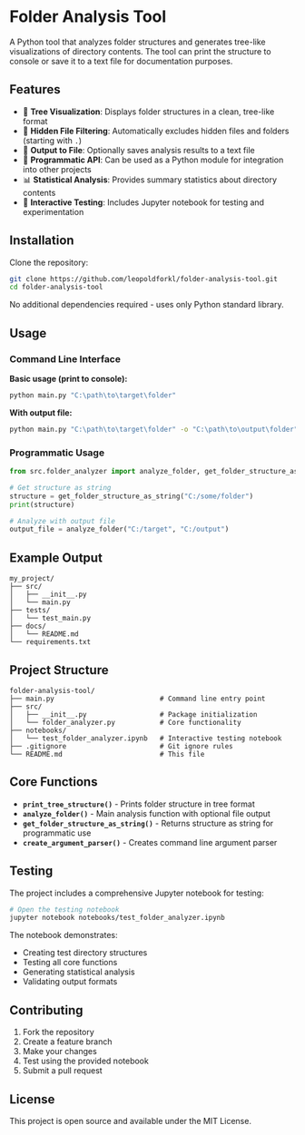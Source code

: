 # Folder Analysis Tool

A Python tool that analyzes folder structures and generates tree-like visualizations of directory contents. The tool can print the structure to console or save it to a text file for documentation purposes.

## Features

- 🌳 **Tree Visualization**: Displays folder structures in a clean, tree-like format
- 📁 **Hidden File Filtering**: Automatically excludes hidden files and folders (starting with `.`)
- 💾 **Output to File**: Optionally saves analysis results to a text file
- 🔧 **Programmatic API**: Can be used as a Python module for integration into other projects
- 📊 **Statistical Analysis**: Provides summary statistics about directory contents
- 🧪 **Interactive Testing**: Includes Jupyter notebook for testing and experimentation

## Installation

Clone the repository:
```bash
git clone https://github.com/leopoldforkl/folder-analysis-tool.git
cd folder-analysis-tool
```

No additional dependencies required - uses only Python standard library.

## Usage

### Command Line Interface

**Basic usage (print to console):**
```bash
python main.py "C:\path\to\target\folder"
```

**With output file:**
```bash
python main.py "C:\path\to\target\folder" -o "C:\path\to\output\folder"
```

### Programmatic Usage

```python
from src.folder_analyzer import analyze_folder, get_folder_structure_as_string

# Get structure as string
structure = get_folder_structure_as_string("C:/some/folder")
print(structure)

# Analyze with output file
output_file = analyze_folder("C:/target", "C:/output")
```

## Example Output

```
my_project/
├── src/
│   ├── __init__.py
│   └── main.py
├── tests/
│   └── test_main.py
├── docs/
│   └── README.md
└── requirements.txt
```

## Project Structure

```
folder-analysis-tool/
├── main.py                          # Command line entry point
├── src/
│   ├── __init__.py                  # Package initialization
│   └── folder_analyzer.py           # Core functionality
├── notebooks/
│   └── test_folder_analyzer.ipynb   # Interactive testing notebook
├── .gitignore                       # Git ignore rules
└── README.md                        # This file
```

## Core Functions

- **`print_tree_structure()`** - Prints folder structure in tree format
- **`analyze_folder()`** - Main analysis function with optional file output
- **`get_folder_structure_as_string()`** - Returns structure as string for programmatic use
- **`create_argument_parser()`** - Creates command line argument parser

## Testing

The project includes a comprehensive Jupyter notebook for testing:

```bash
# Open the testing notebook
jupyter notebook notebooks/test_folder_analyzer.ipynb
```

The notebook demonstrates:
- Creating test directory structures
- Testing all core functions
- Generating statistical analysis
- Validating output formats

## Contributing

1. Fork the repository
2. Create a feature branch
3. Make your changes
4. Test using the provided notebook
5. Submit a pull request

## License

This project is open source and available under the MIT License.
